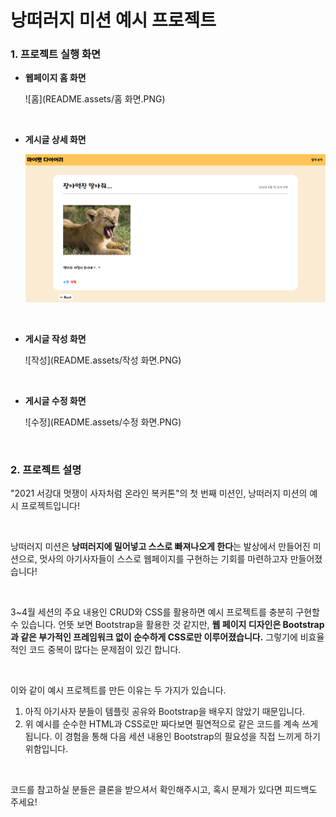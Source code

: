 # 낭떠러지 미션 예시 프로젝트

### 1. 프로젝트 실행 화면

- **웹페이지 홈 화면**

  ![홈](README.assets/홈 화면.PNG)

  <br>

- **게시글 상세 화면**

  ![디테일](README.assets/디테일.PNG)

  <br>

- **게시글 작성 화면**

  ![작성](README.assets/작성 화면.PNG)

  <br>

- **게시글 수정 화면**

  ![수정](README.assets/수정 화면.PNG)

<br>

### 2. 프로젝트 설명

"2021 서강대 멋쟁이 사자처럼 온라인 복커톤"의 첫 번째 미션인, 낭떠러지 미션의 예시 프로젝트입니다! 

<br>

낭떠러지 미션은 **낭떠러지에 밀어넣고 스스로 빠져나오게 한다**는 발상에서 만들어진 미션으로, 멋사의 아기사자들이 스스로 웹페이지를 구현하는 기회를 마련하고자 만들어졌습니다! 

<br>

3~4월 세션의 주요 내용인 CRUD와 CSS를 활용하면 예시 프로젝트를 충분히 구현할 수 있습니다. 언뜻 보면 Bootstrap을 활용한 것 같지만, **웹 페이지 디자인은 Bootstrap과 같은 부가적인 프레임워크 없이 순수하게 CSS로만 이루어졌습니다.**  그렇기에 비효율적인 코드 중복이 많다는 문제점이 있긴 합니다.

<br>

이와 같이 예시 프로젝트를 만든 이유는 두 가지가 있습니다.

1. 아직 아기사자 분들이 템플릿 공유와 Bootstrap을 배우지 않았기 때문입니다.
2. 위 예시를 순수한 HTML과 CSS로만 짜다보면 필연적으로 같은 코드를 계속 쓰게 됩니다. 이 경험을 통해 다음 세션 내용인 Bootstrap의 필요성을 직접 느끼게 하기 위함입니다.

<br>

코드를 참고하실 분들은 클론을 받으셔서 확인해주시고, 혹시 문제가 있다면 피드백도 주세요!


